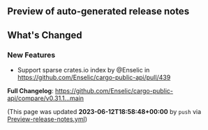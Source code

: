 ## Preview of auto-generated release notes
<!-- Release notes generated using configuration in .github/release.yml at main -->

## What's Changed
### New Features
* Support sparse crates.io index by @Enselic in https://github.com/Enselic/cargo-public-api/pull/439


**Full Changelog**: https://github.com/Enselic/cargo-public-api/compare/v0.31.1...main


(This page was updated **2023-06-12T18:58:48+00:00** by `push` via [Preview-release-notes.yml](https://github.com/Enselic/cargo-public-api/actions/runs/5247440504))
